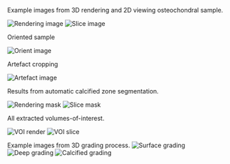 Example images from 3D rendering and 2D viewing osteochondral sample.

![Rendering image](https://github.com/MIPT-Oulu/3D-Histo-Grading/blob/master/pictures/rendering.PNG "3D rendered image")
![Slice image](https://github.com/MIPT-Oulu/3D-Histo-Grading/blob/master/pictures/slice.PNG "2D coronal slice")

Oriented sample

![Orient image](https://github.com/MIPT-Oulu/3D-Histo-Grading/blob/master/pictures/slice_oriented.PNG "Oriented slice")

Artefact cropping

![Artefact image](https://github.com/MIPT-Oulu/3D-Histo-Grading/blob/master/pictures/artefact.PNG "Artefact cropping tool")

Results from automatic calcified zone segmentation.

![Rendering mask](https://github.com/MIPT-Oulu/3D-Histo-Grading/blob/master/pictures/rendering_mask.PNG "3D rendered image with mask")
![Slice mask](https://github.com/MIPT-Oulu/3D-Histo-Grading/blob/master/pictures/slice_mask.PNG "2D coronal slice with mask")

All extracted volumes-of-interest.

![VOI render](https://github.com/MIPT-Oulu/3D-Histo-Grading/blob/master/pictures/vois_render.PNG "3D rendered image with volumes-of-interest")
![VOI slice](https://github.com/MIPT-Oulu/3D-Histo-Grading/blob/master/pictures/vois.PNG "2D coronal slice with VOIs")

Example images from 3D grading process.
![Surface grading](https://github.com/MIPT-Oulu/3D-Histo-Grading/blob/master/pictures/surf_grading.PNG "Grafing window shows mean and standard deviation images from automatically selected volume-of-interest. Calculated LBP patterns are shown.")
![Deep grading](https://github.com/MIPT-Oulu/3D-Histo-Grading/blob/master/pictures/deep_grading_parameters_zoom.PNG "Used parameters can be checked by hovering mouse over parameters label. Windows support resizing to fullscreen.")
![Calcified grading](https://github.com/MIPT-Oulu/3D-Histo-Grading/blob/master/pictures/calc_grading.PNG "Separate windows are created for each zone.")
